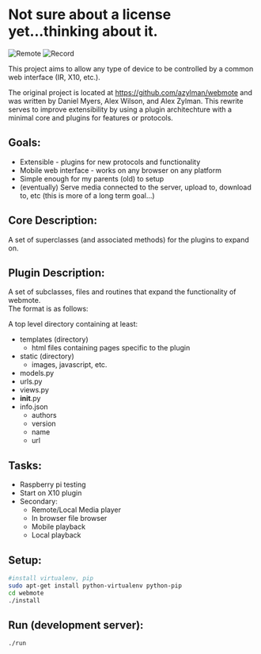 Not sure about a license yet...thinking about it.
=================================================

![Remote](https://raw.github.com/dmritard96/webmote/master/server/webmote_django/static/remote.png)
![Record](https://raw.github.com/dmritard96/webmote/master/server/webmote_django/static/record.png)


This project aims to allow any type of device to be controlled by a common web interface (IR, X10, etc.).

The original project is located at https://github.com/azylman/webmote and was written by Daniel Myers, Alex Wilson, and Alex Zylman. This rewrite serves to improve extensibility by using a plugin architechture with a minimal core and plugins for features or protocols.


Goals:
------
* Extensible - plugins for new protocols and functionality  
* Mobile web interface - works on any browser on any platform  
* Simple enough for my parents (old) to setup  
* (eventually) Serve media connected to the server, upload to, download to, etc (this is more of a long term goal...)  


Core Description:
-----------------
A set of superclasses (and associated methods) for the plugins to expand on.


Plugin Description:
-------------------
A set of subclasses, files and routines that expand the functionality of webmote.  
The format is as follows:  

A top level directory containing at least:  
* templates (directory)  
  * html files containing pages specific to the plugin  
* static    (directory)  
  * images, javascript, etc.  
* models.py  
* urls.py  
* views.py  
* __init__.py  
* info.json  
  * authors  
  * version  
  * name  
  * url  


Tasks:
------
* Raspberry pi testing  
* Start on X10 plugin  
* Secondary:  
  * Remote/Local Media player  
  * In browser file browser  
  * Mobile playback  
  * Local playback  
 

Setup:
------
```bash
#install virtualenv, pip
sudo apt-get install python-virtualenv python-pip
cd webmote
./install
```


Run (development server):
-------------------------
```bash
./run
```
